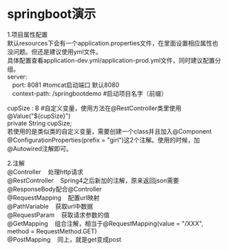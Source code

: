 # springboot演示
1.项目属性配置<br/>
默认resources下会有一个application.properties文件，在里面设置相应属性也没问题。但还是建议使用yml文件。<br/>
具体配置查看application-dev.yml/application-prod.yml文件，同时建议配置分组。<br/>
server:<br/>
&nbsp;&nbsp;  port: 8081  #tomcat启动端口 默认8080<br/>
&nbsp;&nbsp;  context-path: /springbootdemo  #启动项目名字（前缀）<br/>

cupSize : B  #自定义变量，使用方法在@RestController类里使用<br/>@Value("${cupSize}") <br/>private String cupSize;<br/>
若使用的是类似类的自定义变量，需要创建一个class并且加入@Component @ConfigurationProperties(prefix = "girl")这2个注解。使用的时候，加@Autowired注解即可。<br/>

2.注解<br/>
@Controller &nbsp;&nbsp;  处理http请求<br/>
@RestController &nbsp;&nbsp;  Spring4之后新加的注解，原来返回json需要@ResponseBody配合@Controller<br/>
@RequestMapping &nbsp;&nbsp;  配置url映射<br/>
@PathVariable &nbsp;&nbsp;  获取url中数据<br/>
@RequestParam &nbsp;&nbsp;  获取请求参数的值<br/>
@GetMapping &nbsp;&nbsp;  组合注解，相当于@RequestMapping(value = "/XXX", method = RequestMethod.GET)<br/>
@PostMapping &nbsp;&nbsp;  同上，就是get变成post

